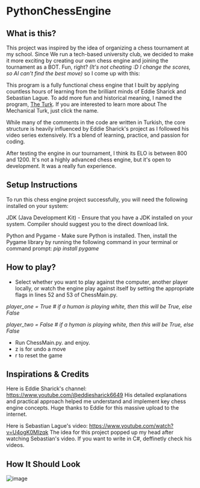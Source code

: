 # PythonChessEngine

## What is this?

This project was inspired by the idea of organizing a chess tournament at my school.  Since We run a tech-based university club, we decided to make it more exciting by creating our own chess engine and joining the tournament as a BOT. Fun, right? *(It's not cheating :D I change the scores, so AI can't find the best move)* so I come up with this: 

This program is a fully functional chess engine that I built by applying countless hours of learning from the brilliant minds of Eddie Sharick and Sebastian Lague. To add more fun and historical meaning, I named the program, [The Turk](https://www.chess.com/terms/turk-chess-automaton#chess-legacy).
If you are interested to learn more about The Mechanical Turk, just click the name.

While many of the comments in the code are written in Turkish, the core structure is heavily influenced by Eddie Sharick's project as I followed his video series extensively. It’s a blend of learning, practice, and passion for coding.

After testing the engine in our tournament, I think its ELO is between 800 and 1200. It's not a highly advanced chess engine, but it's open to development. It was a really fun experience.

## Setup Instructions

To run this chess engine project successfully, you will need the following installed on your system:

JDK (Java Development Kit) - Ensure that you have a JDK installed on your system. Compiler should suggest you to the direct download link.

Python and Pygame - Make sure Python is installed. Then, install the Pygame library by running the following command in your terminal or command prompt: *pip install pygame*


## How to play?

- Select whether you want to play against the computer, another player locally, or watch the engine play against itself by setting the appropriate flags in lines 52 and 53 of ChessMain.py.


*player_one = True  # if a human is playing white, then this will be True, else False*

*player_two = False  # if a hyman is playing white, then this will be True, else False*


- Run ChessMain.py. and enjoy.
- z is for undo a move
- r to reset the game


## Inspirations & Credits

Here is Eddie Sharick's channel: https://www.youtube.com/@eddiesharick6649
His detailed explanations and practical approach helped me understand and implement key chess engine concepts.  Huge thanks to Eddie for this massive upload to the internet.

Here is Sebastian Lague's video: https://www.youtube.com/watch?v=U4ogK0MIzqk
The idea for this project popped up my head after watching Sebastian's video. If you want to write in C#, deffinetly check his videos.


## How It Should Look

![image](https://github.com/user-attachments/assets/4bce6bb0-305e-4b02-a2e6-f871b720f3d9)

